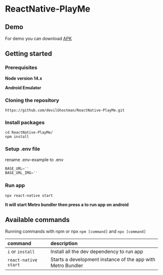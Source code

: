 # ReactNative-PlayMe
## Demo
For demo you can download [APK]() 

## Getting started
### Prerequisites
**Node version 14.x**

**Android Emulator**

### Cloning the repository

```shell
https://github.com/devilGhostman/ReactNative-PlayMe.git
```

### Install packages

```shell
cd ReactNative-PlayMe/
npm install
```

### Setup .env file 
rename .env-example to .env
```js
BASE_URL=''
BASE_URL_IMG=''
```

### Run app
```shell
npx react-native start
```
**It will start Metro bundler then press a to run app on android**

## Available commands

Running commands with npm or npx `npm [command]` and `npx [command]` 

| command         | description                                        |
| :-------------- | :------------------------------------------------- |
| `i` or `install`| Install all the dev dependency to run app          |
| `react-native start`|Starts a development instance of the app with Metro Bundler  |
